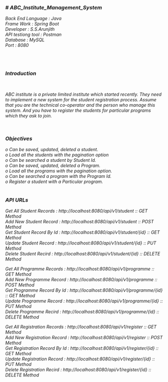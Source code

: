 <h3><b> <i># ABC_Institute_Management_System</b></h3><i>


Back End Language :  Java <br>
Frame Work        : Spring Boot<br>
Developer         : S.S.Arunjith<br>
API testiong tool : Postman<br>
Database          : MySQL<br>
Port              : 8080<br>

<br><br>

<h3><b>Introduction</b></h3><br></h3>
<P>ABC institute is a private limited institute which started recently. They need to implement a new 
system for the student registration process. 
Assume that you are the technical co-operator and the person who manage this system. And you 
have to register the students for particular programs which they ask to join. <p>
<br>

<h3><b>Objectives</b><br></h3>
o Can be saved, updated, deleted a student. <br>
o Load all the students with the pagination option<br>
o Can be searched a student by Student Id.<br>
o Can be saved, updated, deleted a Program. <br>
o Load all the programs with the pagination option.<br>
o Can be searched a program with the Program Id.<br>
o Register a student with a Particular program.<br>
<br>

<h3>API URLs <br></h3>

Get All Student Records  : http://localhost:8080/api/v1/student       :: GET Method <br>
Add New Student Record   : http://localhost:8080/api/v1/student       :: POST Method <br>
Get Student Record By Id : http://localhost:8080/api/v1/student/{id}  :: GET Method <br>
Update Student Record    : http://localhost:8080/api/v1/student/{id}  :: PUT Method <br>
Delete Student Recird    : http://localhost:8080/api/v1/student/{id}  :: DELETE Method <br>

Get All Programme Records  : http://localhost:8080/api/v1/programme       :: GET Method <br>
Add New Programme Record   : http://localhost:8080/api/v1/programme       :: POST Method <br>
Get Programme Record By Id : http://localhost:8080/api/v1/programme/{id}  :: GET Method <br>
Update Programme Record    : http://localhost:8080/api/v1/programme/{id}  :: PUT Method <br>
Delete Programme Recird    : http://localhost:8080/api/v1/programme/{id}  :: DELETE Method <br>


Get All Registration Records  : http://localhost:8080/api/v1/register       :: GET Method <br>
Add New Registration Record   : http://localhost:8080/api/v1/register       :: POST Method <br>
Get Registration Record By Id : http://localhost:8080/api/v1/register/{id}  :: GET Method <br>
Update Registration Record    : http://localhost:8080/api/v1/register/{id}  :: PUT Method <br>
Delete Registration Recird    : http://localhost:8080/api/v1/register/{id}  :: DELETE Method <br>
